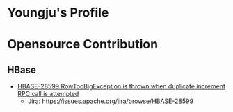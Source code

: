 # Youngju's Profile


# Opensource Contribution

## HBase

- [HBASE-28599 RowTooBigException is thrown when duplicate increment RPC call is attempted](https://github.com/apache/hbase/pull/5927)
  - Jira: https://issues.apache.org/jira/browse/HBASE-28599
